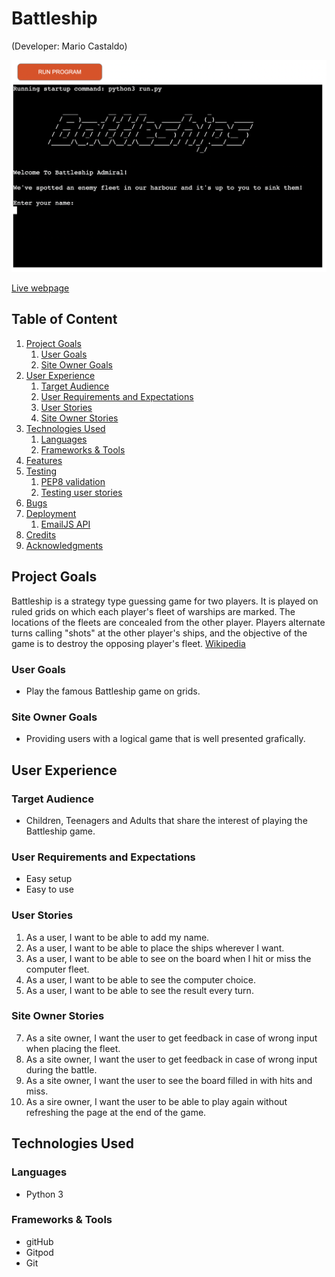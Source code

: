 # Battleship
(Developer: Mario Castaldo)

![Intro](docs/intro-image/Screenshot%202022-09-09%20at%2010.47.33.png)

[Live webpage](https://battleship-pp3-ci.herokuapp.com/)

## Table of Content

1. [Project Goals](#project-goals)
    1. [User Goals](#user-goals)
    2. [Site Owner Goals](#site-owner-goals)
2. [User Experience](#user-experience)
    1. [Target Audience](#target-audience)
    2. [User Requirements and Expectations](#user-requirements-and-expectations)
    3. [User Stories](#user-stories)
    4. [Site Owner Stories](#site-owner-stories)
3. [Technologies Used](#technologies-used)
    1. [Languages](#languages)
    2. [Frameworks & Tools](#frameworks-&-tools)
4. [Features](#features)
5. [Testing](#validation)
    1. [PEP8 validation](#pep8-validation)
    2. [Testing user stories](#testing-user-stories)
6. [Bugs](#Bugs)
7. [Deployment](#deployment)
    1. [EmailJS API](#emailjs-api)
8. [Credits](#credits)
9. [Acknowledgments](#acknowledgments)

## Project Goals
Battleship is a strategy type guessing game for two players. It is played on ruled grids on which each player's fleet of warships are marked. The locations of the fleets are concealed from the other player. Players alternate turns calling "shots" at the other player's ships, and the objective of the game is to destroy the opposing player's fleet.
[Wikipedia](https://en.wikipedia.org/wiki/Battleship_(game))

### User Goals
- Play the famous Battleship game on grids.

### Site Owner Goals
- Providing users with a logical game that is well presented grafically.

## User Experience

### Target Audience
- Children, Teenagers and Adults that share the interest of playing the Battleship game.

### User Requirements and Expectations
- Easy setup
- Easy to use

### User Stories
1. As a user, I want to be able to add my name.
2. As a user, I want to be able to place the ships wherever I want.
3. As a user, I want to be able to see on the board when I hit or miss the computer fleet.
4. As a user, I want to be able to see the computer choice.
5. As a user, I want to be able to see the result every turn.

### Site Owner Stories
7. As a site owner, I want the user to get feedback in case of wrong input when placing the fleet.
8. As a site owner, I want the user to get feedback in case of wrong input during the battle.
9. As a site owner, I want the user to see the board filled in with hits and miss.
10. As a sire owner, I want the user to be able to play again without refreshing the page at the end of the game.

## Technologies Used

### Languages
- Python 3

### Frameworks & Tools
- gitHub
- Gitpod
- Git